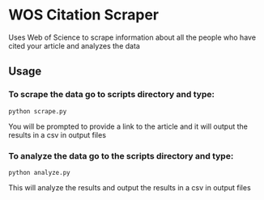 # WOS Citation Scraper

Uses Web of Science to scrape information about all the people who have cited your article and analyzes the data

## Usage

### To scrape the data go to scripts directory and type:

```
python scrape.py
```

You will be prompted to provide a link to the article and it will output the results in a csv in output files


### To analyze the data go to the scripts directory and type:

```
python analyze.py
```

This will analyze the results and output the results in a csv in output files


